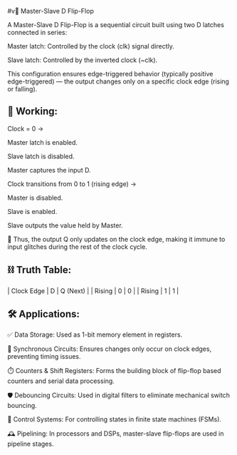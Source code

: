 #v🔄 Master-Slave D Flip-Flop


A Master-Slave D Flip-Flop is a sequential circuit built using two D latches connected in series:

Master latch: Controlled by the clock (clk) signal directly.

Slave latch: Controlled by the inverted clock (~clk).

This configuration ensures edge-triggered behavior (typically positive edge-triggered) — the output changes only on a specific clock edge (rising or falling).

## 🔧 Working:

Clock = 0 →

Master latch is enabled.

Slave latch is disabled.

Master captures the input D.

Clock transitions from 0 to 1 (rising edge) →

Master is disabled.

Slave is enabled.

Slave outputs the value held by Master.

🔁 Thus, the output Q only updates on the clock edge, making it immune to input glitches during the rest of the clock cycle.

## ⛓️ Truth Table:

| Clock Edge |	D |	Q (Next) |
| Rising	| 0  |	0 |
| Rising	| 1 | 	1 |

## 🛠️ Applications:

✅ Data Storage: Used as 1-bit memory element in registers.

🧠 Synchronous Circuits: Ensures changes only occur on clock edges, preventing timing issues.

⏱️ Counters & Shift Registers: Forms the building block of flip-flop based counters and serial data processing.

🛡️ Debouncing Circuits: Used in digital filters to eliminate mechanical switch bouncing.

🔐 Control Systems: For controlling states in finite state machines (FSMs).

🕰️ Pipelining: In processors and DSPs, master-slave flip-flops are used in pipeline stages.


